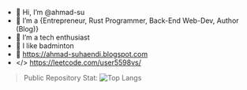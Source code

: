 - 👋 Hi, I’m @ahmad-su
- 🌱 I’m a {Entrepreneur, Rust Programmer, Back-End Web-Dev, Author (Blog)}
- 💞️ I’m a tech enthusiast
- 🏸 I like badminton
- 👀 https://ahmad-suhaendi.blogspot.com
- </> https://leetcode.com/user5598vs/

> Public Repository Stat:
![Top Langs](https://github-readme-stats.vercel.app/api/top-langs/?username=YOUR_USERNAME&layout=compact)

<!---
ahmad-su/ahmad-su is a ✨ special ✨ repository because its `README.md` (this file) appears on your GitHub profile.
You can click the Preview link to take a look at your changes.
--->
